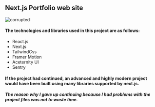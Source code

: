<h2>Next.js Portfolio web site</h2>

![corrupted](https://github.com/wlanHan/Han-Portfolio/assets/159789584/896ac781-7655-4287-a651-0b044c77f175)


<h4>The technologies and libraries used in this project are as follows:</h4>

<ul>
  <li>React.js</li>
  <li>Next.js</li>
  <li>TailwindCss</li>
  <li>Framer Motion</li>
  <li>Aceternity UI</li>
  <li>Sentry</li>
</ul>

<h4>If the project had continued, an advanced and highly modern project would have been built using many libraries supported by next.js.</h4>

<h5>The reason why I gave up continuing because I had problems with the project files was not to waste time.</h5>

